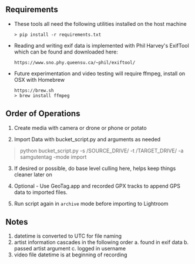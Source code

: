 ## Requirements

- These tools all need the following utilities installed on the host machine
    ```
    > pip install -r requirements.txt
    ```

- Reading and writing exif data is implemented with Phil Harvey's ExifTool which can be found and downloaded here:
    ```
    https://www.sno.phy.queensu.ca/~phil/exiftool/
    ```

- Future experimentation and video testing will require ffmpeg, install on OSX with Homebrew
    ```
    https://brew.sh
    > brew install ffmpeg
    ```

## Order of Operations
1. Create media with camera or drone or phone or potato

2. Import Data with bucket_script.py and arguments as needed

  > python bucket_script.py -s /SOURCE_DRIVE/ -t /TARGET_DRIVE/ -a samgutentag -mode import

3. If desired or possible, do base level culling here, helps keep things cleaner later on

4. Optional - Use GeoTag.app and recorded GPX tracks to append GPS data to imported files.

5. Run script again in `archive` mode before importing to Lightroom


## Notes
1.  datetime is converted to UTC for file naming
2.  artist information cascades in the following order
    a.  found in exif data
    b.  passed artist argument
    c.  logged in username
3.  video file datetime is at beginning of recording